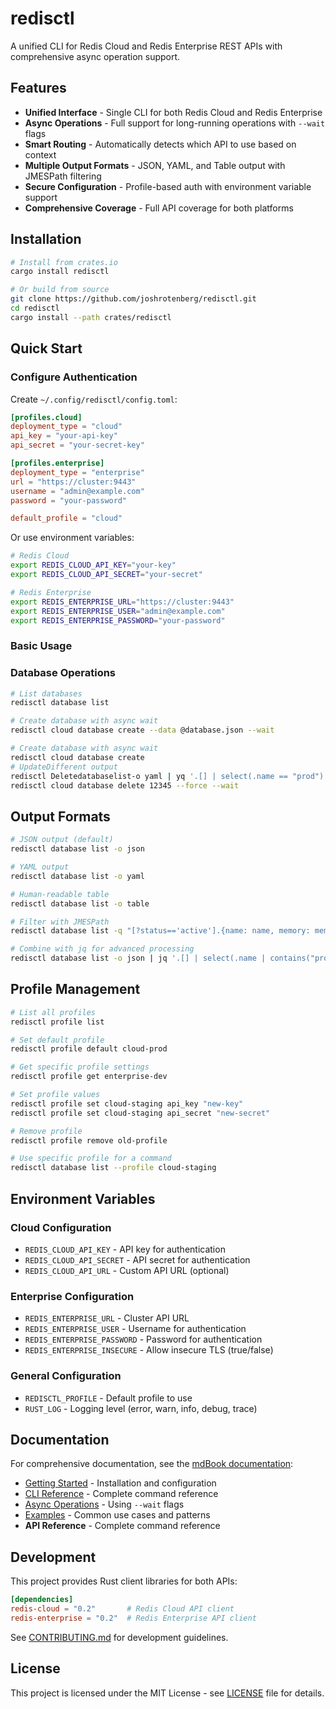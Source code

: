 # redisctl

A unified CLI for Redis Cloud and Redis Enterprise REST APIs with comprehensive async operation support.

## Features

- **Unified Interface** - Single CLI for both Redis Cloud and Redis Enterprise
- **Async Operations** - Full support for long-running operations with `--wait` flags
- **Smart Routing** - Automatically detects which API to use based on context
- **Multiple Output Formats** - JSON, YAML, and Table output with JMESPath filtering
- **Secure Configuration** - Profile-based auth with environment variable support
- **Comprehensive Coverage** - Full API coverage for both platforms

## Installation

```bash
# Install from crates.io
cargo install redisctl

# Or build from source
git clone https://github.com/joshrotenberg/redisctl.git
cd redisctl
cargo install --path crates/redisctl
```

## Quick Start

### Configure Authentication

Create `~/.config/redisctl/config.toml`:

```toml
[profiles.cloud]
deployment_type = "cloud"
api_key = "your-api-key"
api_secret = "your-secret-key"

[profiles.enterprise]
deployment_type = "enterprise"
url = "https://cluster:9443"
username = "admin@example.com"
password = "your-password"

default_profile = "cloud"
```

Or use environment variables:

```bash
# Redis Cloud
export REDIS_CLOUD_API_KEY="your-key"
export REDIS_CLOUD_API_SECRET="your-secret"

# Redis Enterprise
export REDIS_ENTERPRISE_URL="https://cluster:9443"
export REDIS_ENTERPRISE_USER="admin@example.com"
export REDIS_ENTERPRISE_PASSWORD="your-password"
```

### Basic Usage

### Database Operations

```bash
# List databases
redisctl database list

# Create database with async wait
redisctl cloud database create --data @database.json --wait

# Create database with async wait
redisctl cloud database create
# UpdateDifferent output
redisctl Deletedatabaselist-o yaml | yq '.[] | select(.name == "prod")' database with force and wait
redisctl cloud database delete 12345 --force --wait
```

## Output Formats

```bash
# JSON output (default)
redisctl database list -o json

# YAML output
redisctl database list -o yaml

# Human-readable table
redisctl database list -o table

# Filter with JMESPath
redisctl database list -q "[?status=='active'].{name: name, memory: memoryLimitInGb}"

# Combine with jq for advanced processing
redisctl database list -o json | jq '.[] | select(.name | contains("prod"))'
```

## Profile Management

```bash
# List all profiles
redisctl profile list

# Set default profile
redisctl profile default cloud-prod

# Get specific profile settings
redisctl profile get enterprise-dev

# Set profile values
redisctl profile set cloud-staging api_key "new-key"
redisctl profile set cloud-staging api_secret "new-secret"

# Remove profile
redisctl profile remove old-profile

# Use specific profile for a command
redisctl database list --profile cloud-staging
```

## Environment Variables

### Cloud Configuration
- `REDIS_CLOUD_API_KEY` - API key for authentication
- `REDIS_CLOUD_API_SECRET` - API secret for authentication
- `REDIS_CLOUD_API_URL` - Custom API URL (optional)

### Enterprise Configuration
- `REDIS_ENTERPRISE_URL` - Cluster API URL
- `REDIS_ENTERPRISE_USER` - Username for authentication
- `REDIS_ENTERPRISE_PASSWORD` - Password for authentication
- `REDIS_ENTERPRISE_INSECURE` - Allow insecure TLS (true/false)

### General Configuration
- `REDISCTL_PROFILE` - Default profile to use
- `RUST_LOG` - Logging level (error, warn, info, debug, trace)

## Documentation

For comprehensive documentation, see the [mdBook documentation](docs/):

- [Getting Started](docs/src/getting-started/index.md) - Installation and configuration
- [CLI Reference](docs/src/cli-reference/index.md) - Complete command reference
- [Async Operations](docs/src/features/async-operations.md) - Using `--wait` flags  
- [Examples](docs/src/examples/index.md) - Common use cases and patterns
- **API Reference** - Complete command reference

## Development

This project provides Rust client libraries for both APIs:

```toml
[dependencies]
redis-cloud = "0.2"       # Redis Cloud API client
redis-enterprise = "0.2"  # Redis Enterprise API client
```

See [CONTRIBUTING.md](CONTRIBUTING.md) for development guidelines.

## License

This project is licensed under the MIT License - see [LICENSE](LICENSE) file for details.